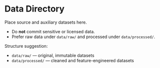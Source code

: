 # Data Directory

Place source and auxiliary datasets here.
- Do **not** commit sensitive or licensed data.
- Prefer raw data under `data/raw/` and processed under `data/processed/`.

Structure suggestion:
- `data/raw/` — original, immutable datasets
- `data/processed/` — cleaned and feature-engineered datasets
